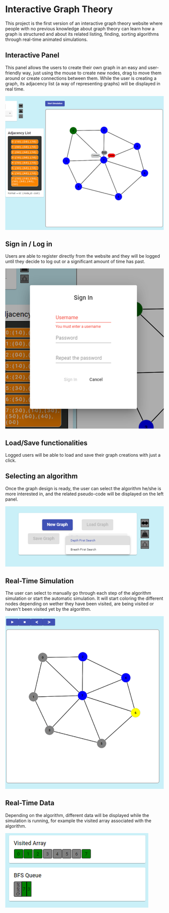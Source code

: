 # Interactive Graph Theory
This project is the first version of an interactive graph theory website where people with no previous knowledge about graph theory can learn how a graph is structured and about its related listing, finding, sorting algorithms through real-time animated simulations.

## Interactive Panel
This panel allows the users to create their own graph in an easy and user-friendly way, just using the mouse to create new nodes, drag to move them around or create connections between them. While the user is creating a graph, its adjacency list (a way of representing graphs) will be displayed in real time.

![alt text](misc/pics/interactive_pic.png)

## Sign in / Log in
Users are able to register directly from the website and they will be logged until they decide to log out or a significant amount of time has past.

![alt text](misc/pics/signin_pic.png)

## Load/Save functionalities
Logged users will be able to load and save their graph creations with just a click.

## Selecting an algorithm
Once the graph design is ready, the user can select the algorithm he/she is more interested in, and the related pseudo-code will be displayed on the left panel.

![alt text](misc/pics/selectalgth_pic.png)

## Real-Time Simulation
The user can select to manually go through each step of the algorithm simulation or start the automatic simulation. It will start coloring the different nodes depending on wether they have been visited, are being visited or haven't been visited yet by the algorithm. 

![alt text](misc/pics/sim_pic.png)

## Real-Time Data
Depending on the algorithm, different data will be displayed while the simulation is running, for example the visited array associated with the algorithm.

![alt text](misc/pics/data_pic.png)

